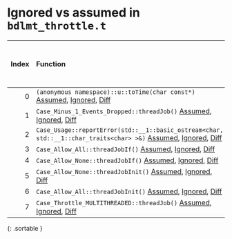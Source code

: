 # Ignored vs assumed in `bdlmt_throttle.t`

<script src="../sorttable.js"></script>
|   Index | Function                                                                                                                                                        |   Difference in number of lines |   Function size difference in bytes | Number of lines in assumed build   | Number of bytes in assumed build   | Number of lines in ignored build   | Number of bytes in ignored build   |
|--------:|:----------------------------------------------------------------------------------------------------------------------------------------------------------------|--------------------------------:|------------------------------------:|:-----------------------------------|:-----------------------------------|:-----------------------------------|:-----------------------------------|
|       0 | `(anonymous namespace)::u::toTime(char const*)` [Assumed](0.assume.s.txt), [Ignored](0.none.s.txt), [Diff](0.diff.html)                                         |                               1 |                                   0 | 592                                | 4,269,680                          | 592                                | 4,270,720                          |
|       1 | `Case_Minus_1_Events_Dropped::threadJob()` [Assumed](1.assume.s.txt), [Ignored](1.none.s.txt), [Diff](1.diff.html)                                              |                              -6 |                                 -16 | 128                                | 4,220,640                          | 144                                | 4,221,072                          |
|       2 | `Case_Usage::reportError(std::__1::basic_ostream<char, std::__1::char_traits<char> >&)` [Assumed](2.assume.s.txt), [Ignored](2.none.s.txt), [Diff](2.diff.html) |                              -6 |                                 -16 | 80                                 | 4,214,208                          | 96                                 | 4,214,208                          |
|       3 | `Case_Allow_All::threadJobIf()` [Assumed](3.assume.s.txt), [Ignored](3.none.s.txt), [Diff](3.diff.html)                                                         |                              -8 |                                 -32 | 304                                | 4,215,440                          | 336                                | 4,215,584                          |
|       4 | `Case_Allow_None::threadJobIf()` [Assumed](4.assume.s.txt), [Ignored](4.none.s.txt), [Diff](4.diff.html)                                                        |                              -8 |                                 -32 | 304                                | 4,214,288                          | 336                                | 4,214,304                          |
|       5 | `Case_Allow_None::threadJobInit()` [Assumed](5.assume.s.txt), [Ignored](5.none.s.txt), [Diff](5.diff.html)                                                      |                             -35 |                                 -96 | 608                                | 4,214,832                          | 704                                | 4,214,880                          |
|       6 | `Case_Allow_All::threadJobInit()` [Assumed](6.assume.s.txt), [Ignored](6.none.s.txt), [Diff](6.diff.html)                                                       |                             -37 |                                -112 | 512                                | 4,215,744                          | 624                                | 4,215,920                          |
|       7 | `Case_Throttle_MULTITHREADED::threadJob()` [Assumed](7.assume.s.txt), [Ignored](7.none.s.txt), [Diff](7.diff.html)                                              |                             -48 |                                 -96 | 1,312                              | 4,216,256                          | 1,408                              | 4,216,544                          |
{: .sortable }

